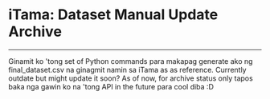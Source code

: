 # iTama: Dataset Manual Update Archive
---
Ginamit ko 'tong set of Python commands para makapag generate ako ng final_dataset.csv na ginagmit namin sa iTama as as reference. Currently outdate but might update it soon? As of now, for archive status only tapos baka nga gawin ko na 'tong API in the future para cool diba :D